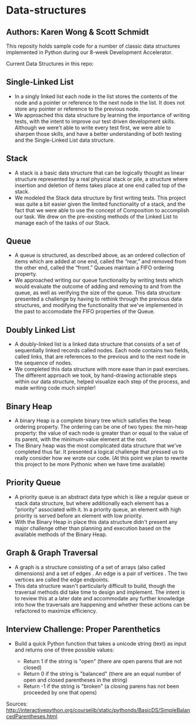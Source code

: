 # Data-structures
## Authors: Karen Wong & Scott Schmidt

This reposity holds sample code for a number of classic data structures implemented in Python during our 8-week Development Accelerator.

Current Data Structures in this repo:

## Single-Linked List
  * In a singly linked list each node in the list stores the contents of the node and a pointer or reference to the next node in the list. It does not store any pointer or reference to the previous node.
  * We approached this data structure by learning the importance of writing tests, with the intent to improve our test driven development skills. Although we were't able to write every test first, we were able to sharpen those skills, and have a better understanding of both testing and the Single-Linked List data structure.

## Stack
  * A stack is a basic data structure that can be logically thought as linear structure represented by a real physical stack or pile, a structure where insertion and deletion of items takes place at one end called top of the stack.
  * We modeled the Stack data structure by first writing tests. This project was quite a bit easier given the limited functionality of a stack, and the fact that we were able to use the concept of Composition to accomplish our task. We drew on the pre-existing methods of the Linked List to manage each of the tasks of our Stack.

## Queue
  * A queue is structured, as described above, as an ordered collection of items which are added at one end, called the “rear,” and removed from the other end, called the “front.” Queues maintain a FIFO ordering property.
  * We approached writing our queue functionality by writing tests which would evaluate the outcome of adding and removing to and from the queue, as well as verifying the size of the queue. This data structure presented a challenge by having to rethink through the previous data structures, and modifying the functionality that we've implemented in the past to accomodate the FIFO properties of the Queue.

## Doubly Linked List
  * A doubly-linked list is a linked data structure that consists of a set of sequentially linked records called nodes. Each node contains two fields, called links, that are references to the previous and to the next node in the sequence of nodes.
  * We completed this data structure with more ease than in past exercises. The different approach we took, by hand-drawing actionable steps within our data structure, helped visualize each step of the process, and made writing code much simpler!

## Binary Heap
  * A binary Heap is a complete binary tree which satisfies the heap ordering property. The ordering can be one of two types: the min-heap property: the value of each node is greater than or equal to the value of its parent, with the minimum-value element at the root.
  * The Binary heap was the most complicated data structure that we've completed thus far. It presented a logical challenge that pressed us to really consider how we wrote our code.
  (At this point we plan to rewrite this project to be more Pythonic when we have time available)

## Priority Queue
  * A priority queue is an abstract data type which is like a regular queue or stack data structure, but where additionally each element has a "priority" associated with it. In a priority queue, an element with high priority is served before an element with low priority.
  * With the Binary Heap in place this data structure didn't present any major challenge other than planning and execution based on the available methods of the Binary Heap.

## Graph & Graph Traversal
  * A graph is a structure consisting of a set of arrays (also called dimensions) and a set of edges . An edge is a pair of vertices . The two vertices are called the edge endpoints.
  * This data structure wasn't particularly difficult to build, though the traversal methods did take time to design and implement. The intent is to review this at a later date and accommodate any further knowledge into how the traversals are happening and whether these actions can be refactored to maximize efficiency.


## Interview Challenge: Proper Parenthetics
  * Build a quick Python function that takes a unicode string (text) as input and returns one of three possible values:

    * Return 1 if the string is "open" (there are open parens that are not closed)
    * Return 0 if the string is "balanced" (there are an equal number of open and closed parentheses in the string)
    * Return -1 if the string is "broken" (a closing parens has not been proceeded by one that opens)


Sources: http://interactivepython.org/courselib/static/pythonds/BasicDS/SimpleBalancedParentheses.html
